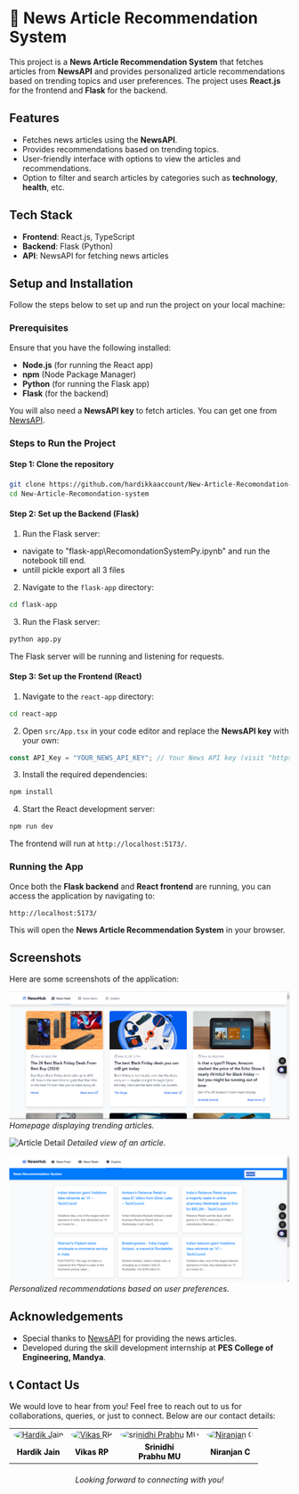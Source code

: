 # 📰 News Article Recommendation System

This project is a **News Article Recommendation System** that fetches articles from **NewsAPI** and provides personalized article recommendations based on trending topics and user preferences. The project uses **React.js** for the frontend and **Flask** for the backend.

## Features

- Fetches news articles using the **NewsAPI**.
- Provides recommendations based on trending topics.
- User-friendly interface with options to view the articles and recommendations.
- Option to filter and search articles by categories such as **technology**, **health**, etc.

## Tech Stack

- **Frontend**: React.js, TypeScript
- **Backend**: Flask (Python)
- **API**: NewsAPI for fetching news articles

## Setup and Installation

Follow the steps below to set up and run the project on your local machine:

### Prerequisites

Ensure that you have the following installed:

- **Node.js** (for running the React app)
- **npm** (Node Package Manager)
- **Python** (for running the Flask app)
- **Flask** (for the backend)

You will also need a **NewsAPI key** to fetch articles. You can get one from [NewsAPI](https://newsapi.org/).

### Steps to Run the Project

#### Step 1: Clone the repository

```bash
git clone https://github.com/hardikkaaccount/New-Article-Recomondation-system.git
cd New-Article-Recomondation-system
```

#### Step 2: Set up the Backend (Flask)

1. Run the Flask server:

- navigate to "flask-app\RecomondationSystemPy.ipynb" and run the notebook till end.
- untill pickle export all 3 files

2. Navigate to the `flask-app` directory:

```bash
cd flask-app
```

3. Run the Flask server:

```bash
python app.py
```

The Flask server will be running and listening for requests.

#### Step 3: Set up the Frontend (React)

1. Navigate to the `react-app` directory:

```bash
cd react-app
```

2. Open `src/App.tsx` in your code editor and replace the **NewsAPI key** with your own:

```typescript
const API_Key = "YOUR_NEWS_API_KEY"; // Your News API key (visit "https://newsapi.org/" for key)
```

3. Install the required dependencies:

```bash
npm install
```

4. Start the React development server:

```bash
npm run dev
```

The frontend will run at `http://localhost:5173/`.

### Running the App

Once both the **Flask backend** and **React frontend** are running, you can access the application by navigating to:

```
http://localhost:5173/
```

This will open the **News Article Recommendation System** in your browser.

## Screenshots

Here are some screenshots of the application:

![Homepage](screenshots/homepage.png)
*Homepage displaying trending articles.*

![Article Detail](screenshots/article-detail.png)
*Detailed view of an article.*

![Recommendations](screenshots/recommendations.png)
*Personalized recommendations based on user preferences.*

## Acknowledgements

- Special thanks to [NewsAPI](https://newsapi.org/) for providing the news articles.
- Developed during the skill development internship at **PES College of Engineering, Mandya**.

## 📞 Contact Us  

We would love to hear from you! Feel free to reach out to us for collaborations, queries, or just to connect. Below are our contact details:

<table style="width: 100%; text-align: center; border-collapse: collapse;">

  <tr>
    <td>
      <a href="https://github.com/hardikkaaccount" target="_blank">
        <img src="https://avatars.githubusercontent.com/u/141545710?v=4" alt="Hardik Jain" style="width: 100px; height: 100px; border-radius: 50%;">
      </a>
    </td>
    <td>
      <a href="https://github.com/Vikasrp24" target="_blank">
        <img src="https://media.licdn.com/dms/image/v2/D5603AQE9w9_esDQ3Hg/profile-displayphoto-shrink_800_800/profile-displayphoto-shrink_800_800/0/1733056456812?e=1738800000&v=beta&t=EpVlWduasfZns262SM0b5_h8sCFplOUX03WeDofb-Rk" alt="Vikas RP" style="width: 100px; height: 100px; border-radius: 50%;">
      </a>
    </td>
        <td>
      <a href="https://gitHub.com/Srinidhiprabhumu" target="_blank">
        <img src="https://media.licdn.com/dms/image/v2/D5603AQFp3x8kIr5-tw/profile-displayphoto-shrink_800_800/profile-displayphoto-shrink_800_800/0/1715504195864?e=1738800000&v=beta&t=q2zuWXw45LztEQupqmDAOwwDmrYmsNlm0bDbLrOKt9o" alt="srinidhi Prabhu MU" style="width: 100px; height: 100px; border-radius: 50%;">
      </a>
    </td>
        <td>
      <a href="https://github.com/SennaGtr28" target="_blank">
        <img src="https://media.licdn.com/dms/image/v2/D5603AQGWhSA51Nm9iw/profile-displayphoto-shrink_800_800/profile-displayphoto-shrink_800_800/0/1716106253823?e=1738800000&v=beta&t=6o3YGWmoeT9dICMmS0xqJfQaIVbMf4DXX7QhTUMk2to" alt="Niranjan C" style="width: 100px; height: 100px; border-radius: 50%;">
      </a>
    </td>
  </tr>
  
  <tr>
    <td>
      <a href="https://www.linkedin.com/in/hardikjain108/" target="_blank" style="text-decoration: none; color: black; font-weight: bold;">
        Hardik Jain
      </a>
    </td>
    <td>
      <a href="https://www.linkedin.com/in/rpvikas" target="_blank" style="text-decoration: none; color: black; font-weight: bold;">
        Vikas RP
      </a>
    </td>
    <td>
      <a href="https://www.linkedin.com/in/srinidhi0512/" target="_blank" style="text-decoration: none; color: black; font-weight: bold;">
        Srinidhi <br> Prabhu MU
      </a>
    </td>
    <td>
      <a href="https://www.linkedin.com/in/niranjan28c/" target="_blank" style="text-decoration: none; color: black; font-weight: bold;">
        Niranjan C
      </a>
    </td>
  </tr>

</table>


<p style="text-align: center; font-style: italic; margin-top: 20px;">Looking forward to connecting with you!</p>


